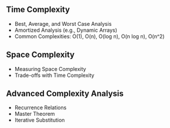 ## Time Complexity
- Best, Average, and Worst Case Analysis
- Amortized Analysis (e.g., Dynamic Arrays)
- Common Complexities: O(1), O(n), O(log n), O(n log n), O(n^2)

## Space Complexity
- Measuring Space Complexity
- Trade-offs with Time Complexity

## Advanced Complexity Analysis
- Recurrence Relations
- Master Theorem
- Iterative Substitution